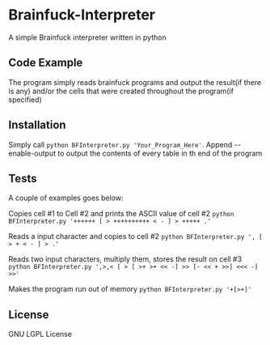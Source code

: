 Brainfuck-Interpreter
=====================


A simple Brainfuck interpreter written in python

## Code Example

The program simply reads brainfuck programs and output the result(if there is any) and/or the cells that were created throughout the program(if specified)

## Installation

Simply call ```python BFInterpreter.py 'Your_Program_Here'```.
Append --enable-output to output the contents of every table in th end of the program

## Tests
A couple of examples goes below:

Copies cell #1 to Cell #2 and prints the ASCII value of cell #2
```python BFInterpreter.py '++++++ [ > ++++++++++ < - ] > +++++ .'```

Reads a input character and copies to cell #2
```python BFInterpreter.py ', [ > + < - ] > .'```

Reads two input characters, multiply them, stores the result on cell #3
```python BFInterpreter.py ',>,< [ > [ >+ >+ << -] >> [- << + >>] <<< -] >>'```

Makes the program run out of memory
```python BFInterpreter.py '+[>+]'```

## License

GNU LGPL License